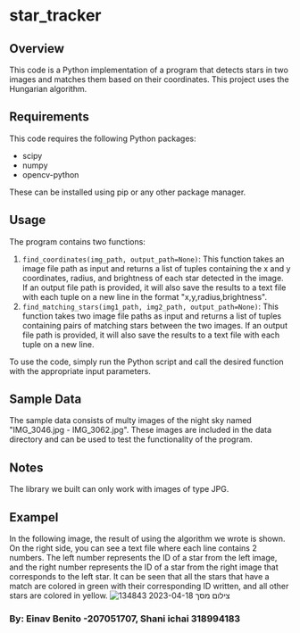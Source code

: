 # star_tracker


## Overview

This code is a Python implementation of a program that detects stars in two images and matches them based on their coordinates.
This project uses the Hungarian algorithm.

## Requirements
This code requires the following Python packages:
- scipy
- numpy
- opencv-python

These can be installed using pip or any other package manager.

## Usage
The program contains two functions:
1. `find_coordinates(img_path, output_path=None)`: This function takes an image file path as input and returns a list of tuples containing the x and y coordinates, radius, and brightness of each star detected in the image. If an output file path is provided, it will also save the results to a text file with each tuple on a new line in the format "x,y,radius,brightness".
2. `find_matching_stars(img1_path, img2_path, output_path=None)`: This function takes two image file paths as input and returns a list of tuples containing pairs of matching stars between the two images. If an output file path is provided, it will also save the results to a text file with each tuple on a new line.

To use the code, simply run the Python script and call the desired function with the appropriate input parameters.

## Sample Data
The sample data consists of multy images of the night sky named "IMG_3046.jpg - IMG_3062.jpg". These images are included in the data directory and can be used to test the functionality of the program.

## Notes
 The library we built can only work with images of type JPG.

## Exampel

In the following image, the result of using the algorithm we wrote is shown. On the right side, you can see a text file where each line contains 2 numbers. The left number represents the ID of a star from the left image, and the right number represents the ID of a star from the right image that corresponds to the left star. It can be seen that all the stars that have a match are colored in green with their corresponding ID written, and all other stars are colored in yellow.
![צילום מסך 2023-04-18 134843](https://user-images.githubusercontent.com/93386470/232755214-0675934c-3199-496a-a28f-86f842f84d52.png)

### By: Einav Benito -207051707, Shani ichai 318994183
